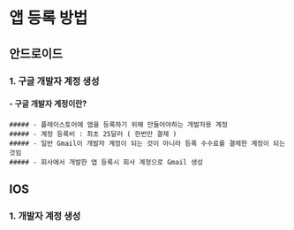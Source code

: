 # 앱 등록 방법
## 안드로이드
### 1. 구글 개발자 계정 생성
 #### - 구글 개발자 계정이란?
    ##### - 플레이스토어에 앱을 등록하기 위해 만들어야하는 개발자용 계정
    ##### - 계정 등록비 : 최초 25달러 ( 한번만 결제 )
    ##### - 일반 Gmail이 개발자 계정이 되는 것이 아니라 등록 수수료를 결제한 계정이 되는 것임
    ##### - 회사에서 개발한 앱 등록시 회사 계정으로 Gmail 생성 
 

## IOS
### 1. 개발자 계정 생성

